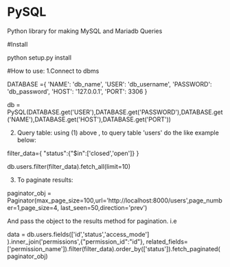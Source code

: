 # PySQL
Python library for making MySQL and Mariadb  Queries

#Install 

python setup.py install


#How to use:
1.Connect to dbms 

 DATABASE ={
        'NAME': 'db_name',
        'USER': 'db_username',
        'PASSWORD': 'db_password',
        'HOST': '127.0.0.1',
        'PORT': 3306
    }
    
 db = PySQL(DATABASE.get('USER'),DATABASE.get('PASSWORD'),DATABASE.get('NAME'),DATABASE.get('HOST'),DATABASE.get('PORT'))

2. Query table:
 using (1) above , to query table 'users' do the like example below:
 
 
 filter_data={
    "status":{"$in":['closed','open']}
    }
    
 db.users.filter(filter_data).fetch_all(limit=10)
 
 
 3. To paginate results:
 
  paginator_obj = Paginator(max_page_size=100,url='http://localhost:8000/users',page_number=1,page_size=4,
              last_seen=50,direction='prev')
              
  And pass the object to the results method for pagination. 
  i.e 
  
  data   = db.users.fields(['id','status','access_mode']
                              ).inner_join('permissions',{"permission_id":"id"},
                            related_fields=['permission_name']).filter(filter_data).order_by(['status']).fetch_paginated(paginator_obj)



